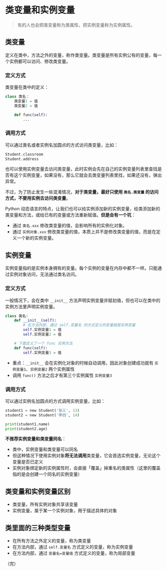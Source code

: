 # 类变量和实例变量

> 有的人也会把类变量称为类属性，把实例变量称为实例属性。

## 类变量

定义在类中，方法之外的变量，称作类变量。类变量是所有实例公有的变量，每一个实例都可以访问、修改类变量。

### 定义方式

类变量在类中的定义：

```python
class 类名：
    类变量1 = 值
    类变量2 = 值

    def func(self): 
        ...
```


### 调用方式

可以通过类名或者实例名加圆点的方式访问类变量，比如：

```python
Student.classroom
Student.address
```

也可以使用实例变量去访问类变量，此时实例会先在自己的实例变量列表里查找是否有这个实例变量，如果没有，那么它就会去类变量列表里找，如果还没有，弹出异常。

不过，为了防止发生一些混淆情况，**对于类变量，最好只使用 `类名.类变量` 的访问方式，不要用实例去访问类变量**。

Python 动态语言的特点，让我们也可以给实例添加新的实例变量，给类添加新的类变量和方法，或给已有的变量或方法重新赋值。**但是会有一个坑**：

* 通过 `类名.xxx` 修改类变量的值，会影响所有的实例化对象。
* 通过 `实例对象.xxx` 修改类变量的值，本质上并不是修改类变量的值，而是在定义一个新的实例变量。

## 实例变量

实例变量指的是实例本身拥有的变量。每个实例的变量在内存中都不一样。只能通过实例对象访问，无法通过类名访问。

### 定义方式

一般情况下，会在类中 `__init__` 方法声明实例变量并赋初值，但也可以在类中的实例方法里声明实例变量。

```python
class 类名:
    def __init__(self):
        # 在方法内部，通过 self.变量名 的方式定义的变量就是实例变量
        self.实例变量1 = 值
        self.实例变量2 = 值

    # 下面定义了一个 func 实例方法
    def func(self):
        self.实例变量3 = 值
```

* 重点：`__init__` 会在实例化对象的时候自动调用，因此对象创建成功就有 `实例变量1`、`实例变量2` 两个实例属性
* 调用 `func()` 方法之后才有第三个实例属性 `实例变量3`

### 调用方式

可以通过实例名加圆点的方式调用实例变量，比如：

```python
student1 = new Student('张三', 13) 
student2 = new Student('李四', 14) 

print(student1.name)
print(student2.age)
```

**不推荐实例变量和类变量同名**：

* 类中，实例变量和类变量可以同名
* 但这种情况下使用实例对象**将无法调用**类变量，它会首选实例变量，无论这个变量是否已定义
* 实例对象绑定新的实例属性时，会直接「覆盖」掉重名的类属性（这里的覆盖指的是会创建一个同名的实例变量）

## 类变量和实例变量区别

* 类变量，所有实例对象共享该变量
* 实例变量，属于某一个实例对象，用于描述具体的对象

## 类里面的三种类型变量

* 在所有方法之外定义的变量，称为类变量
* 在方法内部，通过 `self.变量名` 方式定义的变量，称为实例变量
* 在方法内部，通过 `变量名=变量值` 方式定义的变量，称为局部变量

（完）
